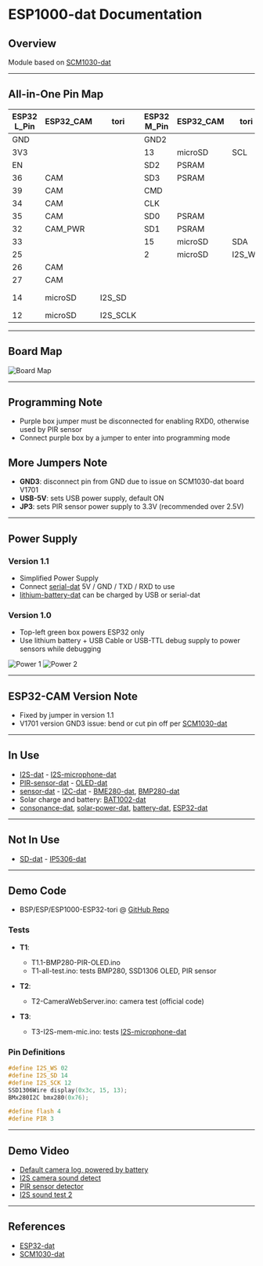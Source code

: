 # ESP1000-dat Documentation

## Overview

Module based on [SCM1030-dat](/Board-dat/SCM/SCM1030-dat/SCM1030-dat.md)

---

## All-in-One Pin Map

| ESP32 L\_Pin | ESP32\_CAM | tori      | ESP32 M\_Pin | ESP32\_CAM | tori    | ESP32 R\_Pin | ESP32\_CAM     | tori |
| ------------ | ---------- | --------- | ------------ | ---------- | ------- | ------------ | -------------- | ---- |
| GND          |            |           | GND2         |            |         | GND          |                |      |
| 3V3          |            |           | 13           | microSD    | SCL     | 23           | CAM            |      |
| EN           |            |           | SD2          | PSRAM      |         | 22           | CAM            |      |
| 36           | CAM        |           | SD3          | PSRAM      |         | TXD0         |                |      |
| 39           | CAM        |           | CMD          |            |         | RXD0         |                | PIR  |
| 34           | CAM        |           | CLK          |            |         | 21           | CAM            |      |
| 35           | CAM        |           | SD0          | PSRAM      |         | –            |                |      |
| 32           | CAM\_PWR   |           | SD1          | PSRAM      |         | 19           | CAM            |      |
| 33           |            |           | 15           | microSD    | SDA     | 18           | CAM            |      |
| 25           |            |           | 2            | microSD    | I2S\_WS | 5            | CAM            |      |
| 26           | CAM        |           |              |            |         | 17           | PSRAM          |      |
| 27           | CAM        |           |              |            |         | 16           | PSRAM          |      |
| 14           | microSD    | I2S\_SD   |              |            |         | 4            | microSD, flash |      |
| 12           | microSD    | I2S\_SCLK |              |            |         | 0            | CAM            |      |

---

## Board Map

![Board Map](2025-02-21-14-53-56.png)

---

## Programming Note

* Purple box jumper must be disconnected for enabling RXD0, otherwise used by PIR sensor
* Connect purple box by a jumper to enter into programming mode

## More Jumpers Note

* **GND3**: disconnect pin from GND due to issue on SCM1030-dat board V1701
* **USB-5V**: sets USB power supply, default ON
* **JP3**: sets PIR sensor power supply to 3.3V (recommended over 2.5V)

---

## Power Supply

### Version 1.1

* Simplified Power Supply
* Connect [serial-dat](/Tech-dat/Interface-dat/Serial-dat/Serial-dat.md) 5V / GND / TXD / RXD to use
* [lithium-battery-dat](/Tech-dat/power-dat/battery-dat/battery-rechargerable-dat/lithium-battery-dat/lithium-battery-dat.md) can be charged by USB or serial-dat

### Version 1.0

* Top-left green box powers ESP32 only
* Use lithium battery + USB Cable or USB-TTL debug supply to power sensors while debugging

![Power 1](2025-02-21-14-58-48.png)
![Power 2](2025-02-21-14-59-03.png)

---

## ESP32-CAM Version Note

* Fixed by jumper in version 1.1
* V1701 version GND3 issue: bend or cut pin off per [SCM1030-dat](/Board-dat/SCM/SCM1030-dat/SCM1030-dat.md)

---

## In Use

* [I2S-dat](/Tech-dat/Interface-dat/I2S-dat/I2S-dat.md) - [I2S-microphone-dat](/Tech-dat/Interface-dat/I2S-dat/I2S-microphone-dat/I2S-microphone-dat.md)
* [PIR-sensor-dat](/Tech-dat/Sensor-dat/Motion-sensor-dat/PIR-sensor-dat/PIR-sensor-dat.md) - [OLED-dat](/Tech-dat/interactive-dat/display-dat/OLED-dat/OLED-dat.md)
* [sensor-dat](/Tech-dat/Sensor-dat/sensor-dat.md) - [I2C-dat](/Tech-dat/Interface-dat/I2C-dat/I2C-dat.md) - [BME280-dat](/Chip-dat/bosch-dat/BME280-dat/BME280-dat.md), [BMP280-dat](/Chip-dat/bosch-dat/BMP280-dat/BMP280-dat.md)
* Solar charge and battery: [BAT1002-dat](/Board-dat/BAT/BAT1002-dat/BAT1002-dat.md)
* [consonance-dat](/Chip-cn-dat/CONSONANCE-dat/CONSONANCE-dat.md), [solar-power-dat](/Tech-dat/power-dat/solar-power-dat/solar-power-dat.md), [battery-dat](/Tech-dat/power-dat/battery-dat/battery-dat.md), [ESP32-dat](/Chip-cn-dat/Espressif-dat/ESP32-chip-dat/ESP32-dat.md)

---

## Not In Use

* [SD-dat](/Tech-dat/memory-dat/sd-dat/sd-dat.md) - [IP5306-dat](/Chip-cn-dat/injoinic-dat/IP5306-dat/IP5306-dat.md)

---

## Demo Code

* BSP/ESP/ESP1000-ESP32-tori @ [GitHub Repo](https://github.com/Edragon/Arduino-ESP32)

### Tests

* **T1**:

  * T1.1-BMP280-PIR-OLED.ino
  * T1-all-test.ino: tests BMP280, SSD1306 OLED, PIR sensor
* **T2**:

  * T2-CameraWebServer.ino: camera test (official code)
* **T3**:

  * T3-I2S-mem-mic.ino: tests [I2S-microphone-dat](/Tech-dat/Interface-dat/I2S-dat/I2S-microphone-dat/I2S-microphone-dat.md)

### Pin Definitions

```cpp
#define I2S_WS 02
#define I2S_SD 14
#define I2S_SCK 12
SSD1306Wire display(0x3c, 15, 13);
BMx280I2C bmx280(0x76);

#define flash 4
#define PIR 3
```

---

## Demo Video

* [Default camera log, powered by battery](https://x.com/electro_phoenix/status/1881569671020949656)
* [I2S camera sound detect](https://x.com/electro_phoenix/status/1877590478109159437)
* [PIR sensor detector](https://x.com/electro_phoenix/status/1877256534687650008)
* [I2S sound test 2](https://t.me/electrodragon3/349)

---

## References

* [ESP32-dat](/Chip-cn-dat/Espressif-dat/ESP32-chip-dat/ESP32-dat.md)
* [SCM1030-dat](/Board-dat/SCM/SCM1030-dat/SCM1030-dat.md)
